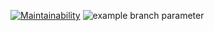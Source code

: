 [![Maintainability](https://api.codeclimate.com/v1/badges/a99a88d28ad37a79dbf6/maintainability)](https://codeclimate.com/github/codeclimate/codeclimate/maintainability)
![example branch parameter](https://github.com/github/docs/actions/workflows/main.yml/badge.svg?branch=restart)
